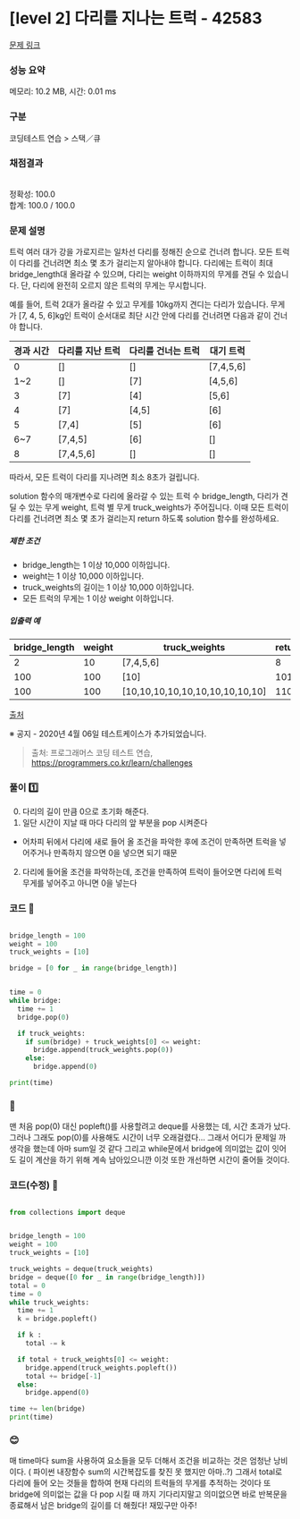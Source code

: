 # [level 2] 다리를 지나는 트럭 - 42583 

[문제 링크](https://school.programmers.co.kr/learn/courses/30/lessons/42583) 

### 성능 요약

메모리: 10.2 MB, 시간: 0.01 ms

### 구분

코딩테스트 연습 > 스택／큐

### 채점결과

<br/>정확성: 100.0<br/>합계: 100.0 / 100.0

### 문제 설명

<p>트럭 여러 대가 강을 가로지르는 일차선 다리를 정해진 순으로 건너려 합니다. 모든 트럭이 다리를 건너려면 최소 몇 초가 걸리는지 알아내야 합니다. 다리에는 트럭이 최대 bridge_length대 올라갈 수 있으며, 다리는 weight 이하까지의 무게를 견딜 수 있습니다. 단, 다리에 완전히 오르지 않은 트럭의 무게는 무시합니다.</p>

<p>예를 들어, 트럭 2대가 올라갈 수 있고 무게를 10kg까지 견디는 다리가 있습니다. 무게가 [7, 4, 5, 6]kg인 트럭이 순서대로 최단 시간 안에 다리를 건너려면 다음과 같이 건너야 합니다.</p>
<table class="table">
        <thead><tr>
<th>경과 시간</th>
<th>다리를 지난 트럭</th>
<th>다리를 건너는 트럭</th>
<th>대기 트럭</th>
</tr>
</thead>
        <tbody><tr>
<td>0</td>
<td>[]</td>
<td>[]</td>
<td>[7,4,5,6]</td>
</tr>
<tr>
<td>1~2</td>
<td>[]</td>
<td>[7]</td>
<td>[4,5,6]</td>
</tr>
<tr>
<td>3</td>
<td>[7]</td>
<td>[4]</td>
<td>[5,6]</td>
</tr>
<tr>
<td>4</td>
<td>[7]</td>
<td>[4,5]</td>
<td>[6]</td>
</tr>
<tr>
<td>5</td>
<td>[7,4]</td>
<td>[5]</td>
<td>[6]</td>
</tr>
<tr>
<td>6~7</td>
<td>[7,4,5]</td>
<td>[6]</td>
<td>[]</td>
</tr>
<tr>
<td>8</td>
<td>[7,4,5,6]</td>
<td>[]</td>
<td>[]</td>
</tr>
</tbody>
      </table>
<p>따라서, 모든 트럭이 다리를 지나려면 최소 8초가 걸립니다.</p>

<p>solution 함수의 매개변수로 다리에 올라갈 수 있는 트럭 수 bridge_length, 다리가 견딜 수 있는 무게 weight, 트럭 별 무게 truck_weights가 주어집니다. 이때 모든 트럭이 다리를 건너려면 최소 몇 초가 걸리는지 return 하도록 solution 함수를 완성하세요.</p>

<h5>제한 조건</h5>

<ul>
<li>bridge_length는 1 이상 10,000 이하입니다.</li>
<li>weight는 1 이상 10,000 이하입니다.</li>
<li>truck_weights의 길이는 1 이상 10,000 이하입니다.</li>
<li>모든 트럭의 무게는 1 이상 weight 이하입니다.</li>
</ul>

<h5>입출력 예</h5>
<table class="table">
        <thead><tr>
<th>bridge_length</th>
<th>weight</th>
<th>truck_weights</th>
<th>return</th>
</tr>
</thead>
        <tbody><tr>
<td>2</td>
<td>10</td>
<td>[7,4,5,6]</td>
<td>8</td>
</tr>
<tr>
<td>100</td>
<td>100</td>
<td>[10]</td>
<td>101</td>
</tr>
<tr>
<td>100</td>
<td>100</td>
<td>[10,10,10,10,10,10,10,10,10,10]</td>
<td>110</td>
</tr>
</tbody>
      </table>
<p><a href="http://icpckorea.org/2016/ONLINE/problem.pdf" target="_blank" rel="noopener">출처</a></p>

<p>※ 공지 - 2020년 4월 06일 테스트케이스가 추가되었습니다.</p>


> 출처: 프로그래머스 코딩 테스트 연습, https://programmers.co.kr/learn/challenges

### 풀이 1️⃣

0. 다리의 길이 만큼 0으로 초기화 해준다.
1. 일단 시간이 지날 때 마다 다리의 앞 부분을 pop 시켜준다
- 어차피 뒤에서 다리에 새로 들어 올 조건을 파악한 후에 조건이 만족하면 트럭을 넣어주거나 만족하지 않으면 0을 넣으면 되기 때문
2. 다리에 들어올 조건을 파악하는데, 조건을 만족하여 트럭이 들어오면 다리에 트럭 무게를 넣어주고 
아니면 0을 넣는다

### 코드 📃

```python

bridge_length = 100
weight = 100
truck_weights = [10]

bridge = [0 for _ in range(bridge_length)]


time = 0
while bridge:
  time += 1
  bridge.pop(0)

  if truck_weights:
    if sum(bridge) + truck_weights[0] <= weight:
      bridge.append(truck_weights.pop(0))
    else:
      bridge.append(0)

print(time)

```

### 🤣

맨 처음 pop(0) 대신 popleft()를 사용할려고 deque를 사용했는 데, 시간 초과가 났다.
그러나 그래도 pop(0)를 사용해도 시간이 너무 오래걸렸다... 그래서 어디가 문제일 까 생각을 했는데
아마 sum일 것 같다 그리고 while문에서 bridge에 의미없는 값이 잇어도 길이 계산을 하기 위해
계속 남아있으니깐 이것 또한 개선하면 시간이 줄어들 것이다.

### 코드(수정) 📃

```python

from collections import deque


bridge_length = 100
weight = 100
truck_weights = [10]

truck_weights = deque(truck_weights)
bridge = deque([0 for _ in range(bridge_length)])
total = 0
time = 0
while truck_weights:
  time += 1
  k = bridge.popleft()

  if k :
    total -= k

  if total + truck_weights[0] <= weight:
    bridge.append(truck_weights.popleft())
    total += bridge[-1]
  else:
    bridge.append(0)

time += len(bridge)
print(time)

```

### 😊
매 time마다 sum을 사용하여 요소들을 모두 더해서 조건을 비교하는 것은 엄청난 낭비이다.
( 파이썬 내장함수 sum의 시간복잡도를 찾진 못 했지만 아마..?)
그래서 total로 다리에 들어 오는 것들을 합하여 현재 다리의 트럭들의 무게를 추적하는 것이다
또 bridge에 의미없는 값을 다 pop 시킬 때 까지 기다리지말고 의미없으면 바로 반복문을 종료해서
남은 bridge의 길이를 더 해줬다! 재밌구만 아주!



